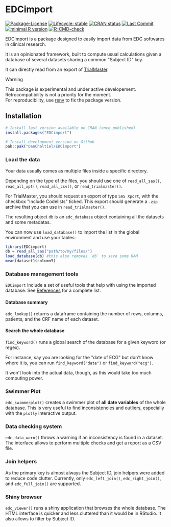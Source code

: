 # EDCimport

<!-- badges: start -->

[![Package-License](http://img.shields.io/badge/license-GPL--3-brightgreen.svg?style=flat)](http://www.gnu.org/licenses/gpl-3.0.html) 
[![Lifecycle: stable](https://img.shields.io/badge/lifecycle-experimental-blue.svg)](https://lifecycle.r-lib.org/articles/stages.html) 
[![CRAN status](https://www.r-pkg.org/badges/version/EDCimport)](https://CRAN.R-project.org/package=EDCimport) 
[![Last Commit](https://img.shields.io/github/last-commit/DanChaltiel/EDCimport)](https://github.com/DanChaltiel/EDCimport) 
[![minimal R version](https://img.shields.io/badge/R-%E2%89%A53.1-blue.svg)](https://cran.r-project.org/)
[![R-CMD-check](https://github.com/DanChaltiel/EDCimport/actions/workflows/check-standard.yaml/badge.svg)](https://github.com/DanChaltiel/EDCimport/actions/workflows/check-standard.yaml)
<!--[![CRAN RStudio mirror downloads](https://cranlogs.r-pkg.org/badges/grand-total/EDCimport?color=blue)](https://r-pkg.org/pkg/EDCimport)  --> 
<!-- badges: end -->

EDCimport is a package designed to easily import data from EDC softwares in clinical research.

It is an opinionated framework, built to compute usual calculations given a database of several datasets sharing a common "Subject ID" key.

It can directly read from an export of [TrialMaster](https://www.anjusoftware.com/trial-master/).

> [!WARNING]
> This package is experimental and under active developement. <br>
> Retrocompatibility is not a priority for the moment.<br>
> For reproducibility, use [renv](https://rstudio.github.io/renv/articles/renv.html) to fix the package version.


## Installation

``` r
# Install last version available on CRAN (once published)
install.packages("EDCimport")

# Install development version on Github
pak::pak("DanChaltiel/EDCimport")
```

### Load the data

Your data usually comes as multiple files inside a specific directory. 

Depending on the type of the files, you should use one of `read_all_sas()`, `read_all_xpt()`, `read_all_csv()`, or `read_trialmaster()`.

For TrialMaster, you should request an export of type `SAS Xport`, with the checkbox "Include Codelists" ticked. This export should generate a `.zip` archive that you can use in `read_trialmaster()`.

The resulting object `db` is an `edc_database` object containing all the datasets and some metadatas.

You can now use `load_database()` to import the list in the global environment and use your tables:


``` r
library(EDCimport)
db = read_all_sas("path/to/my/files/")
load_database(db) #this also removes `db` to save some RAM
mean(dataset1$column5)
```

### Database management tools

`EDCimport` include a set of useful tools that help with using the imported database. See [References](https://danchaltiel.github.io/EDCimport/reference/index.html) for a complete list.

#### Database summary

`edc_lookup()` returns a dataframe containing the number of rows, columns, patients, and the CRF 
name of each dataset.

#### Search the whole database

`find_keyword()` runs a global search of the database for a given keyword (or regex). 

For instance, say you are looking for the "date of ECG" but don't know where it is, you can run `find_keyword("date")` or `find_keyword("ecg")`.

It won't look into the actual data, though, as this would take too much computing power.

### Swimmer Plot

`edc_swimmerplot()` creates a swimmer plot of **all date variables** of the whole database. 
This is very useful to find inconsistencies and outliers, especially with the `plotly` interactive output.

### Data checking system

`edc_data_warn()` throws a warning if an inconsistency is found in a dataset. The interface allows
to perform multiple checks and get a report as a CSV file.

### Join helpers

As the primary key is almost always the Subject ID, join helpers were added to reduce code clutter. 
Currently, only `edc_left_join()`, `edc_right_join()`, and `edc_full_join()` are supported.

### Shiny browser

`edc_viewer()` runs a shiny application that browses the whole database. The HTML interface is quicker 
and less cluttered than it would be in RStudio. It also allows to filter by Subject ID.
